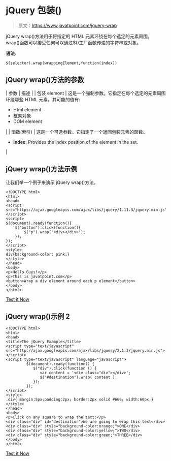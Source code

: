 # jQuery 包装()

> 原文：<https://www.javatpoint.com/jquery-wrap>

jQuery wrap()方法用于将指定的 HTML 元素环绕在每个选定的元素周围。wrap()函数可以接受任何可以通过$()工厂函数传递的字符串或对象。

**语法**:

```
$(selector).wrap(wrappingElement,function(index)) 

```

## jQuery wrap()方法的参数

| 参数 | 描述 |
| 包装 elemont | 这是一个强制参数。它指定在每个选定的元素周围环绕哪些 HTML 元素。其可能的值有:

*   Html element
*   框架对象
*   DOM element

 |
| 函数(索引) | 这是一个可选参数。它指定了一个返回包装元素的函数。

*   **Index:** Provides the index position of the element in the set.

 |

## jQuery wrap()方法示例

让我们举一个例子来演示 jQuery wrap()方法。

```
<!DOCTYPE html>
<html>
<head>
<script src="https://ajax.googleapis.com/ajax/libs/jquery/1.11.3/jquery.min.js"></script>
<script>
$(document).ready(function(){
    $("button").click(function(){
        $("p").wrap("<div></div>");
    });
});
</script>
<style>
div{background-color: pink;}
</style>
</head>
<body>
<p>Hello Guys!</p>
<p>This is javatpoint.com</p>
<button>Wrap a div element around each p element</button>
</body>
</html>

```

[Test it Now](https://www.javatpoint.com/oprweb/test.jsp?filename=jquerywrap1)

## jQuery wrap()示例 2

```
<!DOCTYPE html>
<html>
<head>
<title>The jQuery Example</title>
<script type="text/javascript" src="http://ajax.googleapis.com/ajax/libs/jquery/2.1.3/jquery.min.js"></script>
<script type="text/javascript" language="javascript">
         $(document).ready(function() {
            $("div").click(function () {
               var content = '<div class="div"></div>';
               $("#destination").wrap( content );
            });
         });
</script>
<style>
.div{ margin:5px;padding:2px; border:2px solid #666; width:60px;}</style>
</head>
<body>
<p>Click on any square to wrap the text:</p>
<div class="div" id="destination">We are going to wrap this text</div>
<div class="div" style="background-color:orange;">ONE</div>
<div class="div" style="background-color:yellow;">TWO</div>
<div class="div" style="background-color:green;">THREE</div>
</body>
</html>

```

[Test it Now](https://www.javatpoint.com/oprweb/test.jsp?filename=jquerywrap2)